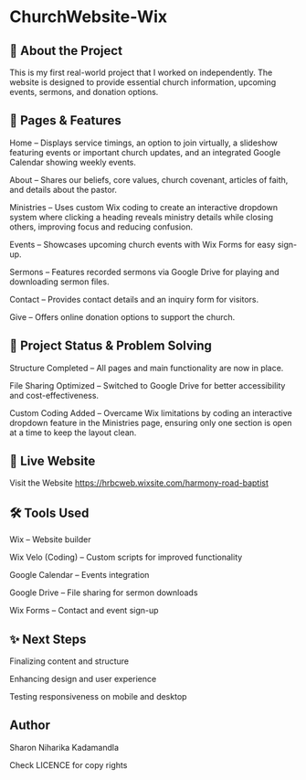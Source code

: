 # ChurchWebsite-Wix


## 🌟 About the Project

This is my first real-world project that I worked on independently. The website is designed to provide essential church information, upcoming events, sermons, and donation options.

## 📌 Pages & Features

Home – Displays service timings, an option to join virtually, a slideshow featuring events or important church updates, and an integrated Google Calendar showing weekly events.

About – Shares our beliefs, core values, church covenant, articles of faith, and details about the pastor.

Ministries – Uses custom Wix coding to create an interactive dropdown system where clicking a heading reveals ministry details while closing others, improving focus and reducing confusion.

Events – Showcases upcoming church events with Wix Forms for easy sign-up.

Sermons – Features recorded sermons via Google Drive for playing and downloading sermon files.

Contact – Provides contact details and an inquiry form for visitors.

Give – Offers online donation options to support the church.

## 🚧 Project Status & Problem Solving

Structure Completed – All pages and main functionality are now in place.

File Sharing Optimized – Switched to Google Drive for better accessibility and cost-effectiveness.

Custom Coding Added – Overcame Wix limitations by coding an interactive dropdown feature in the Ministries page, ensuring only one section is open at a time to keep the layout clean.


## 🔗 Live Website

Visit the Website https://hrbcweb.wixsite.com/harmony-road-baptist

## 🛠 Tools Used

Wix – Website builder

Wix Velo (Coding) – Custom scripts for improved functionality

Google Calendar – Events integration

Google Drive – File sharing for sermon downloads

Wix Forms – Contact and event sign-up

## ✨ Next Steps

Finalizing content and structure

Enhancing design and user experience

Testing responsiveness on mobile and desktop

## Author

Sharon Niharika Kadamandla

Check LICENCE for copy rights
